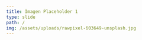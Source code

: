 ```yaml
---
title: Imagen Placeholder 1
type: slide
path: /
img: /assets/uploads/rawpixel-603649-unsplash.jpg
---
```


